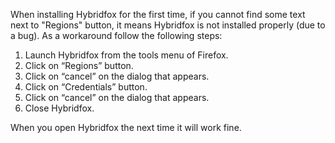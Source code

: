 When installing Hybridfox for the first time, if you cannot find some text next to "Regions" button, it means Hybridfox is not installed properly (due to a bug). As a workaround follow the following steps:

  1. Launch Hybridfox from the tools menu of Firefox.
  1. Click on “Regions” button.
  1. Click on “cancel” on the dialog that appears.
  1. Click on “Credentials” button.
  1. Click on “cancel” on the dialog that appears.
  1. Close Hybridfox.

When you open Hybridfox the next time it will work fine.